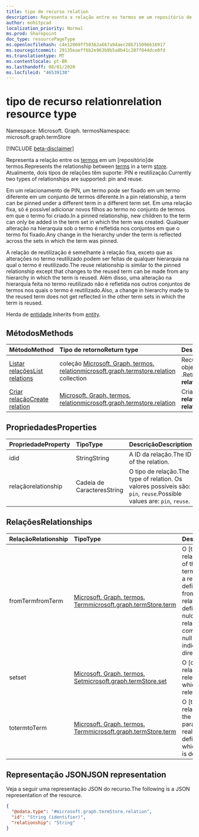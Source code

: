 ```yaml
---
title: tipo de recurso relation
description: Representa a relação entre os termos em um repositório de termos.
author: mohitpcad
localization_priority: Normal
ms.prod: Sharepoint
doc_type: resourcePageType
ms.openlocfilehash: c4e12069ff50362a667a94aec28b715096616917
ms.sourcegitcommit: 29135eaeff6b2e963b9b5a8b41c207f044dce0fd
ms.translationtype: MT
ms.contentlocale: pt-BR
ms.lasthandoff: 08/01/2020
ms.locfileid: "46539130"
---
```

# <a name="relation-resource-type"></a><span data-ttu-id="0c050-103">tipo de recurso relation</span><span class="sxs-lookup"><span data-stu-id="0c050-103">relation resource type</span></span>

<span data-ttu-id="0c050-104">Namespace: Microsoft. Graph. termos</span><span class="sxs-lookup"><span data-stu-id="0c050-104">Namespace: microsoft.graph.termStore</span></span>

[!INCLUDE [beta-disclaimer](../../includes/beta-disclaimer.md)]

<span data-ttu-id="0c050-105">Representa a relação entre os [termos](../resources/termstore-term.md) em um [repositório]de termos.</span><span class="sxs-lookup"><span data-stu-id="0c050-105">Represents the relationship between [terms](../resources/termstore-term.md) in a term [store].</span></span> <span data-ttu-id="0c050-106">Atualmente, dois tipos de relações têm suporte: PIN e reutilização.</span><span class="sxs-lookup"><span data-stu-id="0c050-106">Currently two types of relationships are supported: pin and reuse.</span></span> 

<span data-ttu-id="0c050-107">Em um relacionamento de PIN, um termo pode ser fixado em um termo diferente em um conjunto de termos diferente.</span><span class="sxs-lookup"><span data-stu-id="0c050-107">In a pin relationship, a term can be pinned under a different term in a different term set.</span></span> <span data-ttu-id="0c050-108">Em uma relação fixa, só é possível adicionar novos filhos ao termo no conjunto de termos em que o termo foi criado.</span><span class="sxs-lookup"><span data-stu-id="0c050-108">In a pinned relationship, new children to the term can only be added in the term set in which the term was created.</span></span> <span data-ttu-id="0c050-109">Qualquer alteração na hierarquia sob o termo é refletida nos conjuntos em que o termo foi fixado.</span><span class="sxs-lookup"><span data-stu-id="0c050-109">Any change in the hierarchy under the term is reflected across the sets in which the term was pinned.</span></span> 

<span data-ttu-id="0c050-110">A relação de reutilização é semelhante à relação fixa, exceto que as alterações no termo reutilizado podem ser feitas de qualquer hierarquia na qual o termo é reutilizado.</span><span class="sxs-lookup"><span data-stu-id="0c050-110">The reuse relationship is similar to the pinned relationship except that changes to the reused term can be made from any hierarchy in which the term is reused.</span></span> <span data-ttu-id="0c050-111">Além disso, uma alteração na hierarquia feita no termo reutilizado não é refletida nos outros conjuntos de termos nos quais o termo é reutilizado.</span><span class="sxs-lookup"><span data-stu-id="0c050-111">Also, a change in hierarchy made to the reused term does not get reflected in the other term sets in which the term is reused.</span></span>

<span data-ttu-id="0c050-112">Herda de [entidade](../resources/entity.md).</span><span class="sxs-lookup"><span data-stu-id="0c050-112">Inherits from [entity](../resources/entity.md).</span></span>

## <a name="methods"></a><span data-ttu-id="0c050-113">Métodos</span><span class="sxs-lookup"><span data-stu-id="0c050-113">Methods</span></span>
|<span data-ttu-id="0c050-114">Método</span><span class="sxs-lookup"><span data-stu-id="0c050-114">Method</span></span>|<span data-ttu-id="0c050-115">Tipo de retorno</span><span class="sxs-lookup"><span data-stu-id="0c050-115">Return type</span></span>|<span data-ttu-id="0c050-116">Descrição</span><span class="sxs-lookup"><span data-stu-id="0c050-116">Description</span></span>|
|:---|:---|:---|
|[<span data-ttu-id="0c050-117">Listar relações</span><span class="sxs-lookup"><span data-stu-id="0c050-117">List relations</span></span>](../api/termstore-term-list-relations.md)|<span data-ttu-id="0c050-118">coleção [Microsoft. Graph. termos. relation](../resources/termstore-relation.md)</span><span class="sxs-lookup"><span data-stu-id="0c050-118">[microsoft.graph.termstore.relation](../resources/termstore-relation.md) collection</span></span>|<span data-ttu-id="0c050-119">Recupere uma lista de objetos **relation** .</span><span class="sxs-lookup"><span data-stu-id="0c050-119">Retrieve a list of **relation** objects.</span></span>|
|[<span data-ttu-id="0c050-120">Criar relação</span><span class="sxs-lookup"><span data-stu-id="0c050-120">Create relation</span></span>](../api/termstore-relation-post.md)|[<span data-ttu-id="0c050-121">Microsoft. Graph. termos. relation</span><span class="sxs-lookup"><span data-stu-id="0c050-121">microsoft.graph.termstore.relation</span></span>](../resources/termstore-relation.md)|<span data-ttu-id="0c050-122">Criar um novo objeto **relation** .</span><span class="sxs-lookup"><span data-stu-id="0c050-122">Create a new **relation** object.</span></span>|


## <a name="properties"></a><span data-ttu-id="0c050-123">Propriedades</span><span class="sxs-lookup"><span data-stu-id="0c050-123">Properties</span></span>
|<span data-ttu-id="0c050-124">Propriedade</span><span class="sxs-lookup"><span data-stu-id="0c050-124">Property</span></span>|<span data-ttu-id="0c050-125">Tipo</span><span class="sxs-lookup"><span data-stu-id="0c050-125">Type</span></span>|<span data-ttu-id="0c050-126">Descrição</span><span class="sxs-lookup"><span data-stu-id="0c050-126">Description</span></span>|
|:---|:---|:---|
|<span data-ttu-id="0c050-127">id</span><span class="sxs-lookup"><span data-stu-id="0c050-127">id</span></span>|<span data-ttu-id="0c050-128">String</span><span class="sxs-lookup"><span data-stu-id="0c050-128">String</span></span>|<span data-ttu-id="0c050-129">A ID da relação.</span><span class="sxs-lookup"><span data-stu-id="0c050-129">The ID of the relation.</span></span>|
|<span data-ttu-id="0c050-130">relação</span><span class="sxs-lookup"><span data-stu-id="0c050-130">relationship</span></span>|<span data-ttu-id="0c050-131">Cadeia de Caracteres</span><span class="sxs-lookup"><span data-stu-id="0c050-131">String</span></span>|<span data-ttu-id="0c050-132">O tipo de relação.</span><span class="sxs-lookup"><span data-stu-id="0c050-132">The type of relation.</span></span> <span data-ttu-id="0c050-133">Os valores possíveis são: `pin`, `reuse`.</span><span class="sxs-lookup"><span data-stu-id="0c050-133">Possible values are: `pin`, `reuse`.</span></span>|

## <a name="relationships"></a><span data-ttu-id="0c050-134">Relações</span><span class="sxs-lookup"><span data-stu-id="0c050-134">Relationships</span></span>
|<span data-ttu-id="0c050-135">Relação</span><span class="sxs-lookup"><span data-stu-id="0c050-135">Relationship</span></span>|<span data-ttu-id="0c050-136">Tipo</span><span class="sxs-lookup"><span data-stu-id="0c050-136">Type</span></span>|<span data-ttu-id="0c050-137">Descrição</span><span class="sxs-lookup"><span data-stu-id="0c050-137">Description</span></span>|
|:---|:---|:---|
|<span data-ttu-id="0c050-138">fromTerm</span><span class="sxs-lookup"><span data-stu-id="0c050-138">fromTerm</span></span>|[<span data-ttu-id="0c050-139">Microsoft. Graph. termos. Term</span><span class="sxs-lookup"><span data-stu-id="0c050-139">microsoft.graph.termStore.term</span></span>](../resources/termstore-term.md)|<span data-ttu-id="0c050-140">O [termo] de da relação.</span><span class="sxs-lookup"><span data-stu-id="0c050-140">The from [term] of the relation.</span></span> <span data-ttu-id="0c050-141">O termo a partir do qual a relação é definida.</span><span class="sxs-lookup"><span data-stu-id="0c050-141">The term from which the relationship is defined.</span></span> <span data-ttu-id="0c050-142">Um valor nulo indicaria que a relação é diretamente com o [conjunto].</span><span class="sxs-lookup"><span data-stu-id="0c050-142">A null value would indicate the relation is directly with the [set].</span></span> |
|<span data-ttu-id="0c050-143">set</span><span class="sxs-lookup"><span data-stu-id="0c050-143">set</span></span>|[<span data-ttu-id="0c050-144">Microsoft. Graph. termos. Set</span><span class="sxs-lookup"><span data-stu-id="0c050-144">microsoft.graph.termStore.set</span></span>](../resources/termstore-set.md)|<span data-ttu-id="0c050-145">O [conjunto] em que a relação é relevante.</span><span class="sxs-lookup"><span data-stu-id="0c050-145">The [set] in which the relation is relevant.</span></span>|
|<span data-ttu-id="0c050-146">toterm</span><span class="sxs-lookup"><span data-stu-id="0c050-146">toTerm</span></span>|[<span data-ttu-id="0c050-147">Microsoft. Graph. termos. Term</span><span class="sxs-lookup"><span data-stu-id="0c050-147">microsoft.graph.termStore.term</span></span>](../resources/termstore-term.md)|<span data-ttu-id="0c050-148">O [termo] to da relação.</span><span class="sxs-lookup"><span data-stu-id="0c050-148">The to [term] of the relation.</span></span> <span data-ttu-id="0c050-149">O termo para o qual o realtionship está definido.</span><span class="sxs-lookup"><span data-stu-id="0c050-149">The term to which the realtionship is defined.</span></span>|

## <a name="json-representation"></a><span data-ttu-id="0c050-150">Representação JSON</span><span class="sxs-lookup"><span data-stu-id="0c050-150">JSON representation</span></span>
<span data-ttu-id="0c050-151">Veja a seguir uma representação JSON do recurso.</span><span class="sxs-lookup"><span data-stu-id="0c050-151">The following is a JSON representation of the resource.</span></span>
<!-- {
  "blockType": "resource",
  "keyProperty": "id",
  "@odata.type": "microsoft.graph.termStore.relation",
  "baseType": "microsoft.graph.entity",
  "openType": false
}
-->
``` json
{
  "@odata.type": "#microsoft.graph.termStore.relation",
  "id": "String (identifier)",
  "relationship": "String"
}
```

[microsoft.graph.termStore.term]: termstore-term.md
[microsoft.graph.termStore.set]: termstore-set.md
[microsoft.graph.termStore.relations]: termstore-relation.md
[microsoft.graph.termStore.relation]: termstore-relation.md
[Guarde]: ../resources/termstore-store.md
[store]: ../resources/termstore-store.md
[terminal]: ../resources/termstore-term.md
[term]: ../resources/termstore-term.md
[set]: ../resources/termstore-set.md

<!--
{
  "type": "#page.annotation",
  "description": "TermRelation is the entity for mapping relations between different terms",
  "keywords": "termRelation,facet,resource",
  "section": "documentation",
  "tocPath": "TermRelation",
  "tocBookmarks": {
    "Resources/termStore.relation": "#"
  },
  "suppressions": []
}
-->
